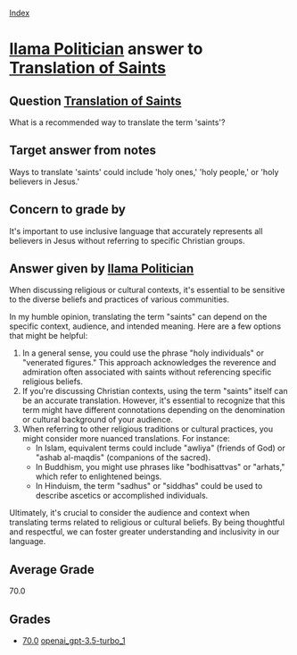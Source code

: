 
[Index](../../../index.md)
# [llama Politician](../../answering_models/llama_Politician.md) answer to [Translation of Saints](../../questions/Translation_of_Saints.md)

## Question [Translation of Saints](../../questions/Translation_of_Saints.md)
What is a recommended way to translate the term 'saints'?

## Target answer from notes
Ways to translate 'saints' could include 'holy ones,' 'holy people,' or 'holy believers in Jesus.'

## Concern to grade by
It's important to use inclusive language that accurately represents all believers in Jesus without referring to specific Christian groups.

## Answer given by [llama Politician](../../answering_models/llama_Politician.md)
When discussing religious or cultural contexts, it's essential to be sensitive to the diverse beliefs and practices of various communities.

In my humble opinion, translating the term "saints" can depend on the specific context, audience, and intended meaning. Here are a few options that might be helpful:

1. In a general sense, you could use the phrase "holy individuals" or "venerated figures." This approach acknowledges the reverence and admiration often associated with saints without referencing specific religious beliefs.
2. If you're discussing Christian contexts, using the term "saints" itself can be an accurate translation. However, it's essential to recognize that this term might have different connotations depending on the denomination or cultural background of your audience.
3. When referring to other religious traditions or cultural practices, you might consider more nuanced translations. For instance:
	* In Islam, equivalent terms could include "awliya" (friends of God) or "ashab al-maqdis" (companions of the sacred).
	* In Buddhism, you might use phrases like "bodhisattvas" or "arhats," which refer to enlightened beings.
	* In Hinduism, the term "sadhus" or "siddhas" could be used to describe ascetics or accomplished individuals.

Ultimately, it's crucial to consider the audience and context when translating terms related to religious or cultural beliefs. By being thoughtful and respectful, we can foster greater understanding and inclusivity in our language.

## Average Grade
70.0

## Grades
 * [70.0](./Translation_of_Saints_grades/openai_gpt-3.5-turbo_1.md) [openai_gpt-3.5-turbo_1](../../grading_models/openai_gpt-3.5-turbo_1.md)
